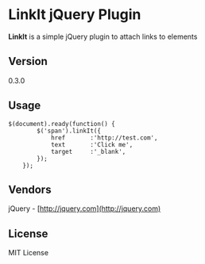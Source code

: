# LinkIt jQuery Plugin
**LinkIt** is a simple jQuery plugin to attach links to elements

## Version
0.3.0

## Usage 
    $(document).ready(function() {
            $('span').linkIt({
                href       :'http://test.com',
                text       :'Click me',
                target     :'_blank',
            });
        });

## Vendors
jQuery - [http://jquery.com](http://jquery.com)

## License
MIT License